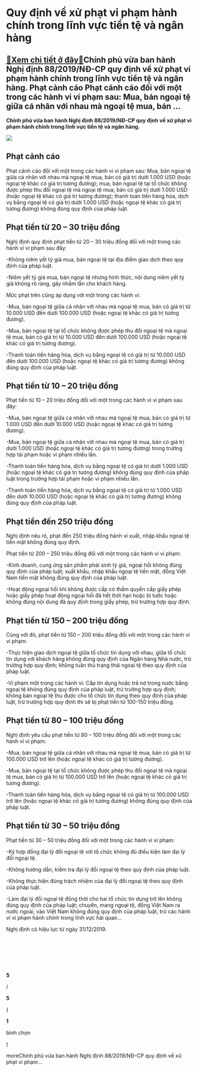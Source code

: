 Quy định về xử phạt vi phạm hành chính trong lĩnh vực tiền tệ và ngân hàng
==========================================================================

[:gift:Xem chi tiết ở đây:gift:](https://hddtvn.com/quy-dinh-ve-xu-phat-vi-pham-hanh-chinh-trong-linh-vuc-tien-te-va-ngan-hang/)Chính phủ vừa ban hành Nghị định 88/2019/NĐ-CP quy định về xử phạt vi phạm hành chính trong lĩnh vực tiền tệ và ngân hàng. Phạt cảnh cáo Phạt cảnh cáo đối với một trong các hành vi vi phạm sau: Mua, bán ngoại tệ giữa cá nhân với nhau mà ngoại tệ mua, bán …
----------------------------------------------------------------------------------------------------------------------------------------------------------------------------------------------------------------------------------------------------------------

**Chính phủ vừa ban hành Nghị định 88/2019/NĐ-CP quy định về xử phạt vi phạm hành chính trong lĩnh vực tiền tệ và ngân hàng.**


![](https://hddtvn.com/wp-content/uploads/2021/01/ngan-hang-trung-uong-khong-can-tien-ky-thuat-so-chinh-chu-e1570088690920-1024x606-1.jpg)


Phạt cảnh cáo
-------------


Phạt cảnh cáo đối với một trong các hành vi vi phạm sau: Mua, bán ngoại tệ giữa cá nhân với nhau mà ngoại tệ mua, bán có giá trị dưới 1.000 USD (hoặc ngoại tệ khác có giá trị tương đương); mua, bán ngoại tệ tại tổ chức không được phép thu đổi ngoại tệ mà ngoại tệ mua, bán có giá trị dưới 1.000 USD (hoặc ngoại tệ khác có giá trị tương đương); thanh toán tiền hàng hóa, dịch vụ bằng ngoại tệ có giá trị dưới 1.000 USD (hoặc ngoại tệ khác có giá trị tương đương) không đúng quy định của pháp luật.


Phạt tiền từ 20 – 30 triệu đồng
-------------------------------


Nghị định quy định phạt tiền từ 20 – 30 triệu đồng đối với một trong các hành vi vi phạm sau đây:


-Không niêm yết tỷ giá mua, bán ngoại tệ tại địa điểm giao dịch theo quy định của pháp luật.


-Niêm yết tỷ giá mua, bán ngoại tệ nhưng hình thức, nội dung niêm yết tỷ giá không rõ ràng, gây nhầm lẫn cho khách hàng.


Mức phạt trên cũng áp dụng với một trong các hành vi:


-Mua, bán ngoại tệ giữa cá nhân với nhau mà ngoại tệ mua, bán có giá trị từ 10.000 USD đến dưới 100.000 USD (hoặc ngoại tệ khác có giá trị tương đương).


-Mua, bán ngoại tệ tại tổ chức không được phép thu đổi ngoại tệ mà ngoại tệ mua, bán có giá trị từ 10.000 USD đến dưới 100.000 USD (hoặc ngoại tệ khác có giá trị tương đương).


-Thanh toán tiền hàng hóa, dịch vụ bằng ngoại tệ có giá trị từ 10.000 USD đến dưới 100.000 USD (hoặc ngoại tệ khác có giá trị tương đương) không đúng quy định của pháp luật.


Phạt tiền từ 10 – 20 triệu đồng
-------------------------------


Phạt tiền từ 10 – 20 triệu đồng đối với một trong các hành vi vi phạm sau đây:


-Mua, bán ngoại tệ giữa cá nhân với nhau mà ngoại tệ mua, bán có giá trị từ 1.000 USD đến dưới 10.000 USD (hoặc ngoại tệ khác có giá trị tương đương).


-Mua, bán ngoại tệ giữa cá nhân với nhau mà ngoại tệ mua, bán có giá trị dưới 1.000 USD (hoặc ngoại tệ khác có giá trị tương đương) trong trường hợp tái phạm hoặc vi phạm nhiều lần.


-Thanh toán tiền hàng hóa, dịch vụ bằng ngoại tệ có giá trị dưới 1.000 USD (hoặc ngoại tệ khác có giá trị tương đương) không đúng quy định của pháp luật trong trường hợp tái phạm hoặc vi phạm nhiều lần.


-Thanh toán tiền hàng hóa, dịch vụ bằng ngoại tệ có giá trị từ 1.000 USD đến dưới 10.000 USD (hoặc ngoại tệ khác có giá trị tương đương) không đúng quy định của pháp luật.


Phạt tiền đến 250 triệu đồng
----------------------------


Nghị định nêu rõ, phạt đến 250 triệu đồng hành vi xuất, nhập khẩu ngoại tệ tiền mặt không đúng quy định.


Phạt tiền từ 200 – 250 triệu đồng đối với một trong các hành vi vi phạm:


-Kinh doanh, cung ứng sản phẩm phái sinh tỷ giá, ngoại hối không đúng quy định của pháp luật; xuất khẩu, nhập khẩu ngoại tệ tiền mặt, đồng Việt Nam tiền mặt không đúng quy định của pháp luật.


-Hoạt động ngoại hối khi không được cấp có thẩm quyền cấp giấy phép hoặc giấy phép hoạt động ngoại hối đã hết thời hạn hoặc bị tước hoặc không đúng nội dung đã quy định trong giấy phép, trừ trường hợp quy định.


Phạt tiền từ 150 – 200 triệu đồng
---------------------------------


Cùng với đó, phạt tiền từ 150 – 200 triệu đồng đối với một trong các hành vi vi phạm:


-Thực hiện giao dịch ngoại tệ giữa tổ chức tín dụng với nhau, giữa tổ chức tín dụng với khách hàng không đúng quy định của Ngân hàng Nhà nước, trừ trường hợp quy định; không tuân thủ trạng thái ngoại tệ theo quy định của pháp luật.


-Vi phạm một trong các hành vi: Cấp tín dụng hoặc trả nợ trong nước bằng ngoại tệ không đúng quy định của pháp luật, trừ trường hợp quy định; không bán ngoại tệ thu được cho tổ chức tín dụng theo quy định của pháp luật, trừ trường hợp quy định thì sẽ bị phạt tiền từ 100-150 triệu đồng.


Phạt tiền từ 80 – 100 triệu đồng
--------------------------------


Nghị định yêu cầu phạt tiền từ 80 – 100 triệu đồng đối với một trong các hành vi vi phạm:


-Mua, bán ngoại tệ giữa cá nhân với nhau mà ngoại tệ mua, bán có giá trị từ 100.000 USD trở lên (hoặc ngoại tệ khác có giá trị tương đương).


-Mua, bán ngoại tệ tại tổ chức không được phép thu đổi ngoại tệ mà ngoại tệ mua, bán có giá trị từ 100.000 USD trở lên (hoặc ngoại tệ khác có giá trị tương đương).


-Thanh toán tiền hàng hóa, dịch vụ bằng ngoại tệ có giá trị từ 100.000 USD trở lên (hoặc ngoại tệ khác có giá trị tương đương) không đúng quy định của pháp luật.


Phạt tiền từ 30 – 50 triệu đồng
-------------------------------


Phạt tiền từ 30 – 50 triệu đồng đối với một trong các hành vi vi phạm:


-Ký hợp đồng đại lý đổi ngoại tệ với tổ chức không đủ điều kiện làm đại lý đổi ngoại tệ.


-Không hướng dẫn, kiểm tra đại lý đổi ngoại tệ theo quy định của pháp luật.


-Không thực hiện đúng trách nhiệm của đại lý đổi ngoại tệ theo quy định của pháp luật.


-Làm đại lý đổi ngoại tệ đồng thời cho hai tổ chức tín dụng trở lên không đúng quy định của pháp luật; chuyển, mang ngoại tệ, đồng Việt Nam ra nước ngoài, vào Việt Nam không đúng quy định của pháp luật, trừ các hành vi vi phạm hành chính trong lĩnh vực hải quan…


Nghị định có hiệu lực từ ngày 31/12/2019.


 


 


 








































**5**  

/  

**5**  

(  

**1**  

  

 bình chọn   

)


moreChính phủ vừa ban hành Nghị định 88/2019/NĐ-CP quy định về xử phạt vi phạm…

